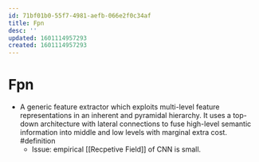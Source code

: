 ```yaml
---
id: 71bf01b0-55f7-4981-aefb-066e2f0c34af
title: Fpn
desc: ''
updated: 1601114957293
created: 1601114957293
---
```

# Fpn

- A generic feature extractor which exploits multi-level feature representations in an inherent and pyramidal hierarchy. It uses a top-down architecture with lateral connections to fuse high-level semantic information into middle and low levels with marginal extra cost. #definition
    - Issue: empirical [[Recpetive Field]] of CNN is small.